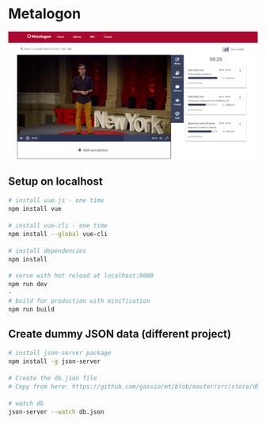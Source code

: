 # Metalogon

![alt text](https://github.com/gassio/mt/blob/master/src/assets/Metalogon-screen.png)

## Setup on localhost 

``` bash
# install vue.js - one time
npm install vue

# install vue-cli - one time
npm install --global vue-cli

# install dependencies
npm install

# serve with hot reload at localhost:8080
npm run dev
-
# build for production with minification
npm run build

```

## Create dummy JSON data (different project)

``` bash
# install json-server package
npm install -g json-server

# Create the db.json file
# Copy from here: https://github.com/gassio/mt/blob/master/src/store/db.json

# watch db
json-server --watch db.json

```

